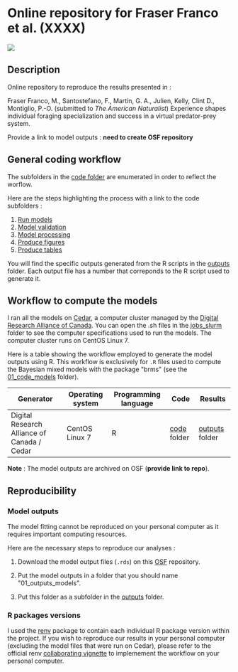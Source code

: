 # Online repository for Fraser Franco et al. (XXXX)

![](https://img.shields.io/badge/license-CC%20BY--NC%204.0-green?style=for-the-badge)

## Description

Online repository to reproduce the results presented in :

Fraser Franco, M., Santostefano, F., Martin, G. A., Julien, Kelly, Clint D., Montiglio, P.-O. (submitted to *The American Naturalist*) Experience shapes individual foraging specialization and success in a virtual predator-prey system.

Provide a link to model outputs : **need to create OSF repository**

## General coding workflow

The subfolders in the [code folder](./code) are enumerated in order to reflect the worflow. 

Here are the steps highlighting the process with a link to the code subfolders :

1. [Run models](./code/01_code_models)
2. [Model validation](./code/02_code_model-validation)
3. [Model processing](./code/03_model-processing)
4. [Produce figures](./code/04_code_figures)
5. [Produce tables](./code/05_code_tables)


You will find the specific outputs generated from the R scripts in the [outputs](./outputs) folder. Each output file has a number that correponds to the R script used to generate it.

## Workflow to compute the models

I ran all the models on [Cedar](https://docs.alliancecan.ca/wiki/Cedar), a computer cluster managed by the [Digital Research Alliance of Canada](https://www.alliancecan.ca/en). You can open the .sh files in the [jobs_slurm](./jobs_slurm) folder to see the computer specifications used to run the models. The computer cluster runs on CentOS Linux 7.

Here is a table showing the workflow employed to generate the model outputs using R. This workflow is exclusively for `.R` files used to compute the Bayesian mixed models with the package "brms" (see the [01_code_models](./code/01_code_models) folder).

| Generator              | Operating system | Programming language | Code               | Results                  |
| ---------------------- | ---------------- | -------------------- | ------------------ | ------------------------ |
| Digital Research Alliance of Canada / Cedar | CentOS Linux 7   | R                    | [code](./code) folder | [outputs](./outputs) folder |

**Note** : The model outputs are archived on OSF (**provide link to repo**).

## Reproducibility

### Model outputs

The model fitting cannot be reproduced on your personal computer as it requires important computing resources.

Here are the necessary steps to reproduce our analyses :

1. Download the model output files (`.rds`) on this [OSF](link) repository.

2. Put the model outputs in a folder that you should name "01_outputs_models".

3. Put this folder as a subfolder in the [outputs](./outputs) folder.

### R packages versions

I used the [renv](https://rstudio.github.io/renv/index.html) package to contain each individual R package version within the project. If you wish to reproduce our results in your personal computer (excluding the model files that were run on Cedar), please refer to the official renv [collaborating vignette](https://rstudio.github.io/renv/articles/collaborating.html) to implemement the workflow on your personal computer.